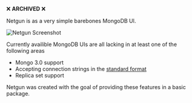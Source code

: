 :x: **ARCHIVED** :x:

Netgun is as a very simple barebones MongoDB UI.

![Netgun Screenshot](http://i.imgur.com/YajUbMT.png)

Currently availible MongoDB UIs are all lacking in at least one of the following areas

  * Mongo 3.0 support
  * Accepting connection strings in the [standard format](http://docs.mongodb.org/manual/reference/connection-string/)
  * Replica set support

Netgun was created with the goal of providing these features in a basic package.
